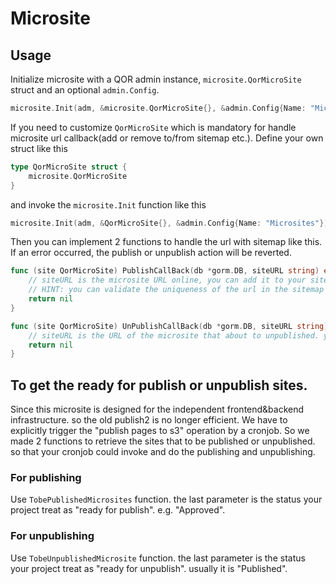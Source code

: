 # Microsite

## Usage

Initialize microsite with a QOR admin instance, `microsite.QorMicroSite` struct and an optional `admin.Config`.

```go
microsite.Init(adm, &microsite.QorMicroSite{}, &admin.Config{Name: "Microsites"})
```

If you need to customize `QorMicroSite` which is mandatory for handle microsite url callback(add or remove to/from sitemap etc.). Define your own struct like this

```go
type QorMicroSite struct {
	microsite.QorMicroSite
}
```

and invoke the `microsite.Init` function like this

```go
microsite.Init(adm, &QorMicroSite{}, &admin.Config{Name: "Microsites"})
```

Then you can implement 2 functions to handle the url with sitemap like this. If an error occurred, the publish or unpublish action will be reverted.

```go
func (site QorMicroSite) PublishCallBack(db *gorm.DB, siteURL string) error {
    // siteURL is the microsite URL online, you can add it to your sitemap according to your own business logic
    // HINT: you can validate the uniqueness of the url in the sitemap to avoid microsite overwrite the main path in your site.
	return nil
}

func (site QorMicroSite) UnPublishCallBack(db *gorm.DB, siteURL string) error {
    // siteURL is the URL of the microsite that about to unpublished. you can remove it from your sitemap
	return nil
}
```


## To get the ready for publish or unpublish sites.

Since this microsite is designed for the independent frontend&backend infrastructure. so the old publish2 is no longer efficient. We have to explicitly trigger the "publish pages to s3" operation by a cronjob. So we made 2 functions to retrieve the sites that to be published or unpublished. so that your cronjob could invoke and do the publishing and unpublishing.

### For publishing
Use `TobePublishedMicrosites` function. the last parameter is the status your project treat as "ready for publish". e.g. "Approved".

### For unpublishing
Use `TobeUnpublishedMicrosite` function. the last parameter is the status your project treat as "ready for unpublish". usually it is "Published".

